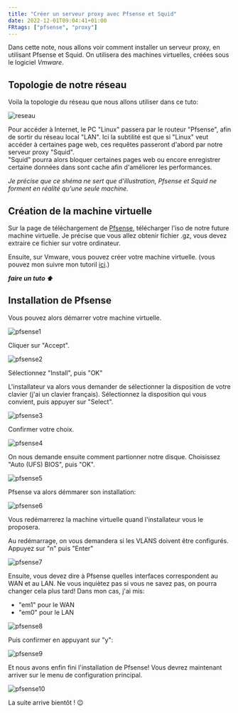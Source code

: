 ```yaml
---
title: "Créer un serveur proxy avec Pfsense et Squid"
date: 2022-12-01T09:04:41+01:00
FRtags: ["pfsense", "proxy"] 
---
```

Dans cette note, nous allons voir comment installer un serveur proxy, en utilisant Pfsense et Squid. On utilisera des machines virtuelles, créées sous le logiciel *Vmware*. 

## Topologie de notre réseau ## 

Voila la topologie du réseau que nous allons utiliser dans ce tuto: 

![reseau](/images/reseau.png)

Pour accéder à Internet, le PC "Linux" passera par le routeur "Pfsense", afin de sortir du réseau local "LAN". Ici la subtilité est que si "Linux" veut accéder à certaines page web, ces requêtes passeront d'abord par notre serveur proxy "Squid".    
"Squid" pourra alors bloquer certaines pages web ou encore enregistrer certaine données dans sont cache afin d'améliorer les performances.    

*Je précise que ce shéma ne sert que d'illustration, Pfsense et Squid ne forment en réalité qu'une seule machine.*

## Création de la machine virtuelle ##

Sur la page de téléchargement de [Pfsense](https://www.pfsense.org/download/), télécharger l'iso de notre future machine virtuelle. Je précise que vous allez obtenir fichier .gz, vous devez extraire ce fichier sur votre ordinateur.

Ensuite, sur Vmware, vous pouvez créer votre machine virtuelle. (vous pouvez mon suivre mon tutoril [ici](/fr/notes/vmware).)

***faire un tuto ⬆️***


## Installation de Pfsense ##

Vous pouvez alors démarrer votre machine virtuelle. 

![pfsense1](/images/pfsense/pfsense1.png)

Cliquer sur "Accept".

![pfsense2](/images/pfsense/pfsense2.png)

Sélectionnez "Install", puis "OK"    

L'installateur va alors vous demander de sélectionner la disposition de votre clavier (j'ai un clavier français). Sélectionnez la disposition qui vous convient, puis appuyer sur "Select".

![pfsense3](/images/pfsense/pfsense3.png)

Confirmer votre choix.

![pfsense4](/images/pfsense/pfsense4.png)

On nous demande ensuite comment partionner notre disque. Choisissez "Auto (UFS) BIOS", puis "OK".

![pfsense5](/images/pfsense/pfsense5.png)

Pfsense va alors démmarer son installation:

![pfsense6](/images/pfsense/pfsense6.png)

Vous redémarrerez la machine virtuelle quand l'installateur vous le proposera.

Au redémarrage, on vous demandera si les VLANS doivent être configurés. Appuyez sur "n" puis "Enter"

![pfsense7](/images/pfsense/pfsense7.png)

Ensuite, vous devez dire à Pfsense quelles interfaces correspondent au WAN et au LAN. Ne vous inquiètez pas si vous ne savez pas, on pourra changer cela plus tard! 
Dans mon cas, j'ai mis:
- "em1" pour le WAN
- "em0" pour le LAN

![pfsense8](/images/pfsense/pfsense8.png)

Puis confirmer en appuyant sur "y": 

![pfsense9](/images/pfsense/pfsense9.png)

Et nous avons enfin fini l'installation de Pfsense! Vous devrez maintenant arriver sur le menu de configuration principal.

![pfsense10](/images/pfsense/pfsense10.png)


La suite arrive bientôt ! 😉



